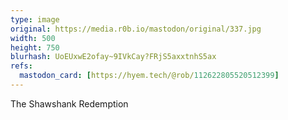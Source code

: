 ```yaml
---
type: image
original: https://media.r0b.io/mastodon/original/337.jpg
width: 500
height: 750
blurhash: UoEUxwE2ofay~9IVkCay?FRjS5axxtnhS5ax
refs:
  mastodon_card: [https://hyem.tech/@rob/112622805520512399]
---
```


The Shawshank Redemption
